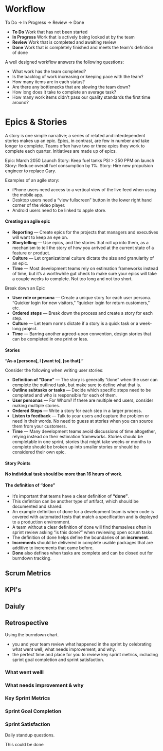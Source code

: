 
# Workflow

To Do -> In Progress -> Review -> Done

- **To Do** Work that has not been started
- **In Progress** Work that is actively being looked at by the team
- **Review** Work that is completed and awaiting review
- **Done** Work that is completely finished and meets the team's definition of done

A well designed workflow answers the following questions:
-   What work has the team completed?
-   Is the backlog of work increasing or keeping pace with the team?
-   How many items are in each status?
-   Are there any bottlenecks that are slowing the team down?
-   How long does it take to complete an average task?
-   How many work items didn't pass our quality standards the first time around?



# Epics & Stories

A story is one simple narrative; a series of related and interdependent stories makes up an epic. Epics, in contrast, are few in number and take longer to complete. Teams often have two or three epics they work to complete each quarter. Initiatives are made up of epics.

Epic: March 2050 Launch
Story: Keep fuel tanks PSI > 250 PPM on launch
Story: Reduce overall fuel consumption by 1%.
Story: Hire new propulsion engineer to replace Gary.

Examples of an agile story:
-   iPhone users need access to a vertical view of the live feed when using the mobile app.
-   Desktop users need a “view fullscreen” button in the lower right hand corner of the video player.
-   Android users need to be linked to apple store.


#### Creating an agile epic
-   **Reporting** — Create epics for the projects that managers and executives will want to keep an eye on.
-   **Storytelling** — Use epics, and the stories that roll up into them, as a mechanism to tell the story of how you arrived at the current state of a feature or product.
-   **Culture** — Let organizational culture dictate the size and granularity of an epic.
-   **Time** — Most development teams rely on estimation frameworks instead of time, but it’s a worthwhile gut check to make sure your epics will take a couple weeks to complete. Not too long and not too short.

Break down an Epic

-   **User role or persona** — Create a unique story for each user persona. “Quicker login for new visitors,” “quicker login for return customers,” etc.
-   **Ordered steps** — Break down the process and create a story for each step.
-   **Culture** — Let team norms dictate if a story is a quick task or a week-long project.
-   **Time** — Barring another agreed-upon convention, design stories that can be completed in one print or less.


#### Stories 

**“As a [persona], I [want to], [so that].”**

Consider the following when writing user stories:
-   **Definition of “Done”** — The story is generally “done” when the user can complete the outlined task, but make sure to define what that is.  
-   **Outline subtasks or tasks** — Decide which specific steps need to be completed and who is responsible for each of them.  
-   **User personas** — For Whom? If there are multiple end users, consider making multiple stories.  
-   **Ordered Steps** — Write a story for each step in a larger process.  
-   **Listen to feedback** — Talk to your users and capture the problem or need in their words. No need to guess at stories when you can source them from your customers.  
-   **Time** — Many development teams avoid discussions of time altogether, relying instead on their estimation frameworks. Stories should be completable in one sprint, stories that might take weeks or months to complete should be broken up into smaller stories or should be considered their own epic.  



#### Story Points

**No individual task should be more than 16 hours of work.**

#### The definition of “done”

-   It’s important that teams have a clear definition of **“done”**.
-   This definition can be another type of artifact, which should be documented and shared.
-   An example definition of done for a development team is when code is covered with automated tests that match a specification and is deployed to a production environment.
-   A team without a clear definition of done will find themselves often in sprint review asking “is this done?” when reviewing open scrum tasks.
-   The definition of done helps define the boundaries of an **increment**.
-   **Increments** should be delivered in complete usable packages that are additive to increments that came before.
-   **Done** also defines when tasks are complete and can be closed out for burndown tracking.




## Scrum Metrics


## KPI's


## Daiuly



## Retrospective

Using the burndown chart. 
-   you and your team review what happened in the sprint by celebrating what went well, what needs improvement, and why.
-   the perfect time and place for you to review key sprint metrics, including sprint goal completion and sprint satisfaction.

### What went welll

### What needs improvement & why

### Key Sprint Metrics

### Sprint Goal Completion

### Sprint Satisfaction




Daily standup questions. 




This could be done 

